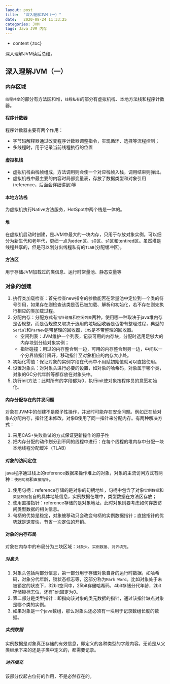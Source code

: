 ```yaml
---
layout: post
title:  "深入理解JVM（一）"
date:   2020-08-24 11:33:25
categories: JVM
tags: Java JVM 内存
---
```


* content
{:toc}

深入理解JVM读后总结。





## 深入理解JVM（一）

### 内存区域

`线程共享`的部分有方法区和堆，`线程私有`的部分有虚拟机栈、本地方法栈和程序计数器。

#### 程序计数器
程序计数器主要有两个作用：
- 字节码解释器通过改变程序计数器调整指令，实现循环、选择等流程控制；
- 多线程时，用于记录当前线程执行的位置

#### 虚拟机栈
- 虚拟机栈由栈帧组成，方法调用则会使一个对应栈帧入栈，调用结束则弹出。
- 虚拟机栈中最主要的内容时局部变量表，存放了数据类型和对象引用(reference，后面会详细讲到)等

#### 本地方法栈
为虚拟机执行Native方法服务，HotSpot中两个栈是一体的。

#### 堆
在虚拟机启动时创建，是JVM中最大的一块内存，只用于存放对象实例。可以细分为新生代和老年代，更细一点为eden区、s0区、s1区和tentired区。虽然堆是线程共享的，但是可以划分出线程私有的`TLAB`(分配缓冲区)。

#### 方法区
用于存储JVM加载过的类信息、运行时常量池、静态变量等

### 对象的创建

1. 执行类加载检查：首先检查new指令的参数能否在常量池中定位到一个类的符号引用，如果存在则检查该类是否已被加载、解析和初始化，若不存在则先执行相应的类加载过程。
2. 分配内存：分配方式有`指针碰撞`和`空闲列表`两种。使用哪一种取决于java堆内存是否规整，而是否规整又取决于选用的垃圾回收器是否带有整理过程，典型的`Serial`和`ParNew`是带整理的回收器，`CMS`是不带整理的回收器。
   - 空闲列表：JVM维护一个列表，记录可用的内存块，分配时选用足够大的内存块划分给对象实例；
   - 指针碰撞：用过的内存整合到一边，可用的内存整合到另一边，中间以一个分界值指针隔开，移动指针至对象相应的内存大小处。
3. 初始化零值：保证对象的实例字段在代码中不用赋初始值就可以直接使用。
4. 设置对象头：对对象头进行必要的设置，如对象的哈希码，对象属于哪个类，对象的GC分代年龄等都存放在对象头中。
5. 执行init方法：此时所有的字段都为0，执行init使对象按程序员的意愿初始化。

#### 内存分配存在的并发问题
对象在JVM中的创建不是原子性操作，并发时可能存在安全问题。例如正在给对象A分配内存，指针还未修改，对象B使用了同一指针来分配内存。有两种解决方式：
1. 采用CAS+失败重试的方式保证更新操作的原子性
2. 把内存分配的动作划分到不同的线程中进行：在每个线程的堆内存中分配一块本地线程分配缓冲（TLAB）

#### 对象的访问定位
java程序通过栈上的reference数据来操作堆上的对象，对象的主流访问方式有两种：`使用句柄`和`直接指针`。
1. 使用句柄：reference存储的是对象的句柄地址，句柄中包含了对象`实例数据`和`类型数据`各自的具体地址信息，实例数据在堆中，类型数据在方法区存放；
2. 使用直接指针：reference存储的是对象地址，此时对象则要考虑如何存放访问类型数据的相关信息。
3. 句柄的优势是稳定，对象被移动只会改变句柄的实例数据指针；直接指针的优势就是速度快，节省一次定位的开销。

#### 对象的内存布局
对象在内存中的布局分为三块区域：`对象头`、`实例数据`、`对齐填充`。

##### 对象头
1. 对象头包括两部分信息，第一部分用于存储对象自身的运行时数据，如哈希码，对象分代年龄，锁状态标志等，这部分称为`Mark Word`。比如对象处于未被锁定的状态下，32bit空间中，25bit存储哈希码，4bit存储分代年龄，2bit存储锁标志位，还有1bit固定为0。
2. 第二部分是类型指针：即指向该对象的类元数据的指针，通过该指针缺点对象是哪个类的实例。
3. 如果对象是一个java数组，那么对象头还必须有一块用于记录数组长度的数据。

##### 实例数据
实例数据是对象真正存储的有效信息，即定义的各种类型的字段内容。无论是从父类继承下来的还是子类中定义的，都需要记录。

##### 对齐填充
该部分仅起占位符的作用，不是必然存在的。



